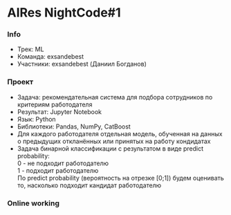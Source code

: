 # AIRes NightCode#1

### Info
* Трек: ML
* Команда: exsandebest
* Участники: exsandebest (Даниил Богданов)

### Проект
* Задача: рекомендательная система для подбора сотрудников по критериям работодателя
* Результат: Jupyter Notebook
* Язык: Python
* Библиотеки: Pandas, NumPy, CatBoost
* Для каждого работодателя отдельная модель, обученная на данных о предыдущих откланённых или принятых на работу кондидатах
* Задача бинарной классификации с результатом в виде predict probability:  
0 - не подходит работодателю  
1 - подходит работодателю  
По predict probability (вероятность на отрезке [0;1]) будем оценивать то, насколько подходит кандидат работодателю

### Online working
